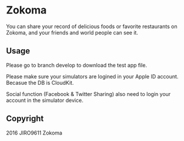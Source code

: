 # Zokoma

You can share your record of delicious foods or favorite restaurants on Zokoma, and your friends and world people can see it.

## Usage

Please go to branch develop to download the test app file.

Please make sure your simulators are logined in your Apple ID account. Becasue the DB is CloudKit.

Social function (Facebook & Twitter Sharing) also need to login your account in the simulator device.

## Copyright
2016 JIRO9611 Zokoma
